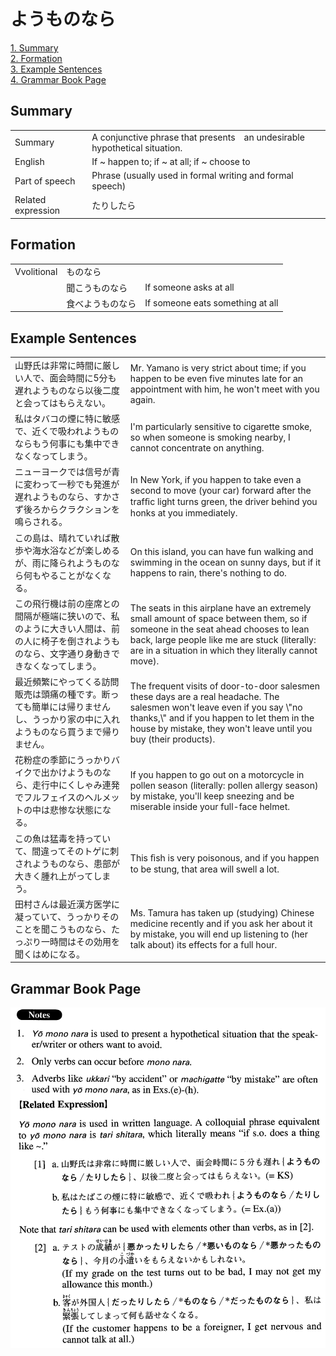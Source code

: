 # ようものなら

[1. Summary](#summary)<br>
[2. Formation](#formation)<br>
[3. Example Sentences](#example-sentences)<br>
[4. Grammar Book Page](#grammar-book-page)<br>


## Summary

<table><tr>   <td>Summary</td>   <td>A conjunctive phrase that presents　an undesirable hypothetical situation.</td></tr><tr>   <td>English</td>   <td>If ~ happen to; if ~ at all; if ~ choose to</td></tr><tr>   <td>Part of speech</td>   <td>Phrase (usually used in formal writing and formal speech)</td></tr><tr>   <td>Related expression</td>   <td>たりしたら</td></tr></table>

## Formation

<table class="table"><tbody><tr class="tr head"><td class="td"><span class="bold">Vvolitional</span></td><td class="td"><span class="concept">ものなら</span></td><td class="td"></td></tr><tr class="tr"><td class="td"></td><td class="td"><span>聞</span><span class="concept">こうものなら</span></td><td class="td"><span>If someone asks at all</span></td></tr><tr class="tr"><td class="td"></td><td class="td"><span>食べ</span><span class="concept">ようものなら</span></td><td class="td"><span>If someone eats something at all</span></td></tr></tbody></table>

## Example Sentences

<table><tr>   <td>山野氏は非常に時間に厳しい人で、面会時間に5分も遅れようものなら以後二度と会ってはもらえない。</td>   <td>Mr. Yamano is very strict about time; if you happen to be even five minutes late for an appointment with him, he won't meet with you again.</td></tr><tr>   <td>私はタバコの煙に特に敏感で、近くで吸われようものならもう何事にも集中できなくなってしまう。</td>   <td>I'm particularly sensitive to cigarette smoke, so when someone is smoking nearby, I cannot concentrate on anything.</td></tr><tr>   <td>ニューヨークでは信号が青に変わって一秒でも発進が遅れようものなら、すかさず後ろからクラクションを鳴らされる。</td>   <td>In New York, if you happen to take even a second to move (your car) forward after the trafﬁc light turns green, the driver behind you honks at you immediately.</td></tr><tr>   <td>この島は、晴れていれば散歩や海水浴などが楽しめるが、雨に降られようものなら何もやることがなくなる。</td>   <td>On this island, you can have fun walking and swimming in the ocean on sunny days, but if it happens to rain, there's nothing to do.</td></tr><tr>   <td>この飛行機は前の座席との間隔が極端に狭いので、私のように大きい人間は、前の人に椅子を倒されようものなら、文字通り身動きできなくなってしまう。</td>   <td>The seats in this airplane have an extremely small amount of space between them, so if someone in the seat ahead chooses to lean back, large people like me are stuck (literally: are in a situation in which they literally cannot move).</td></tr><tr>   <td>最近頻繁にやってくる訪問販売は頭痛の種です。断っても簡単には帰りませんし、うっかり家の中に入れようものなら買うまで帰りません。</td>   <td>The frequent visits of door-to-door salesmen these days are a real headache. The salesmen won't leave even if you say \"no thanks,\" and if you happen to let them in the house by mistake, they won't leave until you buy (their products).</td></tr><tr>   <td>花粉症の季節にうっかりバイクで出かけようものなら、走行中にくしゃみ連発でフルフェイスのヘルメットの中は悲惨な状態になる。</td>   <td>If you happen to go out on a motorcycle in pollen season (literally: pollen allergy season) by mistake, you'll keep sneezing and be miserable inside your full-face helmet.</td></tr><tr>   <td>この魚は猛毒を持っていて、間違ってそのトゲに刺されようものなら、患部が大きく腫れ上がってしまう。</td>   <td>This ﬁsh is very poisonous, and if you happen to be stung, that area will swell a lot.</td></tr><tr>   <td>田村さんは最近漢方医学に凝っていて、うっかりそのことを聞こうものなら、たっぷり一時間はその効用を聞くはめになる。</td>   <td>Ms. Tamura has taken up (studying) Chinese medicine recently and if you ask her about it by mistake, you will end up listening to (her talk about) its effects for a full hour.</td></tr></table>

## Grammar Book Page

![](../img/Advancedようものなら.png)

